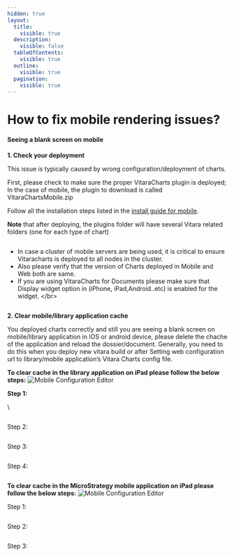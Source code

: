 ```yaml
---
hidden: true
layout:
  title:
    visible: true
  description:
    visible: false
  tableOfContents:
    visible: true
  outline:
    visible: true
  pagination:
    visible: true
---
```


# How to fix mobile rendering issues?

#### Seeing a blank screen on mobile <a href="#seeing-a-blank-screen-on-mobile" id="seeing-a-blank-screen-on-mobile"></a>

**1. Check your deployment**

This issue is typically caused by wrong configuration/deployment of charts.

First, please check to make sure the proper VitaraCharts plugin is deployed; In the case of mobile, the plugin to download is called VitaraChartsMobile.zip

Follow all the installation steps listed in the [install guide for mobile](https://docs.vitaracharts.com/installation/mobileInstallSteps.html).

**Note** that after deploying, the plugins folder will have several Vitara related folders (one for each type of chart)

<figure><img src="../.gitbook/assets/image (6).png" alt=""><figcaption></figcaption></figure>

* In case a cluster of mobile servers are being used, it is critical to ensure Vitaracharts is deployed to all nodes in the cluster.
* Also please verify that the version of Charts deployed in Mobile and Web both are same.
* If you are using VitaraCharts for Documents please make sure that Display widget option in (iPhone, iPad,Android..etc) is enabled for the widget. \</br>

<figure><img src="../.gitbook/assets/image (7).png" alt=""><figcaption></figcaption></figure>

**2. Clear mobile/library application cache**

You deployed charts correctly and still you are seeing a blank screen on mobile/library application in IOS or android device, please delete the chache of the application and reload the dossier/document. Generally, you need to do this when you deploy new vitara build or after Setting web configuration url to library/mobile application’s Vitara Charts config file.

**To clear cache in the library application on iPad please follow the below steps:** ![Mobile Configuration Editor](https://docs.vitaracharts.com/assets/img/faqs/libraryIcon.jpg)

**Step 1:**

\


<figure><img src="../.gitbook/assets/image (8).png" alt=""><figcaption></figcaption></figure>

Step 2:

<figure><img src="../.gitbook/assets/image (9).png" alt=""><figcaption></figcaption></figure>

Step 3:

<figure><img src="../.gitbook/assets/image (10).png" alt=""><figcaption></figcaption></figure>

Step 4:

<figure><img src="../.gitbook/assets/image (11).png" alt=""><figcaption></figcaption></figure>

**To clear cache in the MicroStrategy mobile application on iPad please follow the below steps:** ![Mobile Configuration Editor](https://docs.vitaracharts.com/assets/img/faqs/mobileIcon.jpg)

Step 1:

<figure><img src="../.gitbook/assets/image (12).png" alt=""><figcaption></figcaption></figure>

Step 2:

<figure><img src="../.gitbook/assets/image (13).png" alt=""><figcaption></figcaption></figure>

Step 3:

<figure><img src="../.gitbook/assets/image (14).png" alt=""><figcaption></figcaption></figure>
